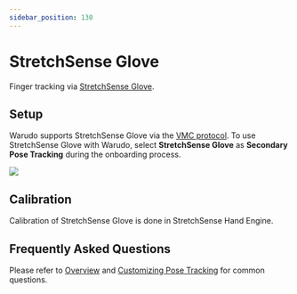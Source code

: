 ```yaml
---
sidebar_position: 130
---
```


# StretchSense Glove

Finger tracking via [StretchSense Glove](https://stretchsense.com/).

## Setup

Warudo supports StretchSense Glove via the [VMC protocol](./vmc). To use StretchSense Glove with Warudo, select **StretchSense Glove** as **Secondary Pose Tracking** during the onboarding process.

![](pathname:///doc-img/en-stretchsense-1.png)

## Calibration

Calibration of StretchSense Glove is done in StretchSense Hand Engine.

## Frequently Asked Questions

Please refer to [Overview](overview#FAQ) and [Customizing Pose Tracking](pose-tracking#FAQ) for common questions.

